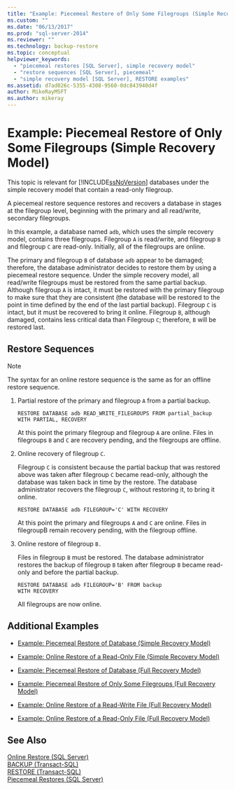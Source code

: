 ```yaml
---
title: "Example: Piecemeal Restore of Only Some Filegroups (Simple Recovery Model) | Microsoft Docs"
ms.custom: ""
ms.date: "06/13/2017"
ms.prod: "sql-server-2014"
ms.reviewer: ""
ms.technology: backup-restore
ms.topic: conceptual
helpviewer_keywords: 
  - "piecemeal restores [SQL Server], simple recovery model"
  - "restore sequences [SQL Server], piecemeal"
  - "simple recovery model [SQL Server], RESTORE examples"
ms.assetid: d7ad026c-5355-4308-9560-0dc843940d4f
author: MikeRayMSFT
ms.author: mikeray
---
```

# Example: Piecemeal Restore of Only Some Filegroups (Simple Recovery Model)
  This topic is relevant for [!INCLUDE[ssNoVersion](../../includes/ssnoversion-md.md)] databases under the simple recovery model that contain a read-only filegroup.  
  
 A piecemeal restore sequence restores and recovers a database in stages at the filegroup level, beginning with the primary and all read/write, secondary filegroups.  
  
 In this example, a database named `adb`, which uses the simple recovery model, contains three filegroups. Filegroup `A` is read/write, and filegroup `B` and filegroup `C` are read-only. Initially, all of the filegroups are online.  
  
 The primary and filegroup `B` of database `adb` appear to be damaged; therefore, the database administrator decides to restore them by using a piecemeal restore sequence. Under the simple recovery model, all read/write filegroups must be restored from the same partial backup. Although filegroup `A` is intact, it must be restored with the primary filegroup to make sure that they are consistent (the database will be restored to the point in time defined by the end of the last partial backup). Filegroup `C` is intact, but it must be recovered to bring it online. Filegroup `B`, although damaged, contains less critical data than Filegroup `C`; therefore, `B` will be restored last.  
  
## Restore Sequences  
  
> [!NOTE]  
>  The syntax for an online restore sequence is the same as for an offline restore sequence.  
  
1.  Partial restore of the primary and filegroup `A` from a partial backup.  
  
    ```  
    RESTORE DATABASE adb READ_WRITE_FILEGROUPS FROM partial_backup   
    WITH PARTIAL, RECOVERY  
    ```  
  
     At this point the primary filegroup and filegroup `A` are online. Files in filegroups `B` and `C` are recovery pending, and the filegroups are offline.  
  
2.  Online recovery of filegroup `C`.  
  
     Filegroup `C` is consistent because the partial backup that was restored above was taken after filegroup `C` became read-only, although the database was taken back in time by the restore. The database administrator recovers the filegroup `C`, without restoring it, to bring it online.  
  
    ```  
    RESTORE DATABASE adb FILEGROUP='C' WITH RECOVERY  
    ```  
  
     At this point the primary and filegroups `A` and `C` are online. Files in filegroupB remain recovery pending, with the filegroup offline.  
  
3.  Online restore of filegroup `B.`  
  
     Files in filegroup `B` must be restored. The database administrator restores the backup of filegroup `B` taken after filegroup `B` became read-only and before the partial backup.  
  
    ```  
    RESTORE DATABASE adb FILEGROUP='B' FROM backup   
    WITH RECOVERY  
    ```  
  
     All filegroups are now online.  
  
## Additional Examples  
  
-   [Example: Piecemeal Restore of Database &#40;Simple Recovery Model&#41;](example-piecemeal-restore-of-database-simple-recovery-model.md)  
  
-   [Example: Online Restore of a Read-Only File &#40;Simple Recovery Model&#41;](example-online-restore-of-a-read-only-file-simple-recovery-model.md)  
  
-   [Example: Piecemeal Restore of Database &#40;Full Recovery Model&#41;](example-piecemeal-restore-of-database-full-recovery-model.md)  
  
-   [Example: Piecemeal Restore of Only Some Filegroups &#40;Full Recovery Model&#41;](example-piecemeal-restore-of-only-some-filegroups-full-recovery-model.md)  
  
-   [Example: Online Restore of a Read-Write File &#40;Full Recovery Model&#41;](example-online-restore-of-a-read-write-file-full-recovery-model.md)  
  
-   [Example: Online Restore of a Read-Only File &#40;Full Recovery Model&#41;](example-online-restore-of-a-read-only-file-full-recovery-model.md)  
  
## See Also  
 [Online Restore &#40;SQL Server&#41;](online-restore-sql-server.md)   
 [BACKUP &#40;Transact-SQL&#41;](/sql/t-sql/statements/backup-transact-sql)   
 [RESTORE &#40;Transact-SQL&#41;](/sql/t-sql/statements/restore-statements-transact-sql)   
 [Piecemeal Restores &#40;SQL Server&#41;](piecemeal-restores-sql-server.md)  
  
  
